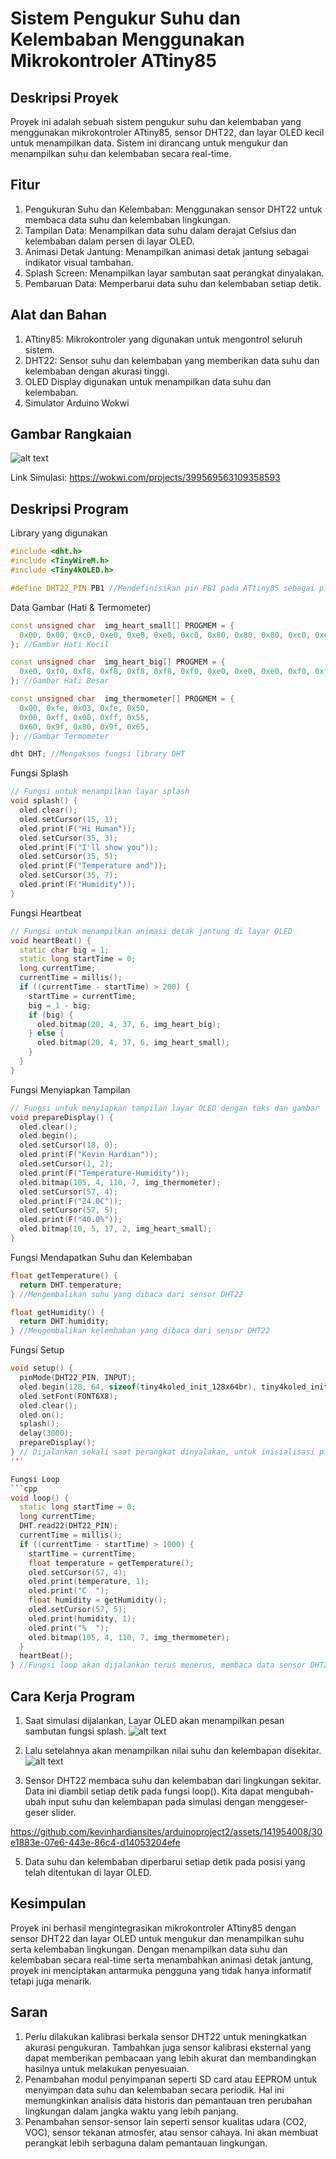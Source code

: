 # Sistem Pengukur Suhu dan Kelembaban Menggunakan Mikrokontroler ATtiny85

## Deskripsi Proyek
Proyek ini adalah sebuah sistem pengukur suhu dan kelembaban yang menggunakan mikrokontroler ATtiny85, sensor DHT22, dan layar OLED kecil untuk menampilkan data. Sistem ini dirancang untuk mengukur dan menampilkan suhu dan kelembaban secara real-time.

## Fitur

1. Pengukuran Suhu dan Kelembaban: Menggunakan sensor DHT22 untuk membaca data suhu dan kelembaban lingkungan.
2. Tampilan Data: Menampilkan data suhu dalam derajat Celsius dan kelembaban dalam persen di layar OLED.
3. Animasi Detak Jantung: Menampilkan animasi detak jantung sebagai indikator visual tambahan.
4. Splash Screen: Menampilkan layar sambutan saat perangkat dinyalakan.
5. Pembaruan Data: Memperbarui data suhu dan kelembaban setiap detik.

## Alat dan Bahan
1. ATtiny85: Mikrokontroler yang digunakan untuk mengontrol seluruh sistem.
2. DHT22: Sensor suhu dan kelembaban yang memberikan data suhu dan kelembaban dengan akurasi tinggi.
3. OLED Display digunakan untuk menampilkan data suhu dan kelembaban.
4. Simulator Arduino Wokwi

## Gambar Rangkaian
![alt text](https://github.com/kevinhardiansites/arduinoproject2/blob/main/Daftar%20Gambar/dalam%20keadaan%20mati.png?raw=true)

Link Simulasi: https://wokwi.com/projects/399569563109358593

## Deskripsi Program

Library yang digunakan

```cpp
#include <dht.h>
#include <TinyWireM.h>
#include <Tiny4kOLED.h>
```

```cpp
#define DHT22_PIN PB1 //Mendefinisikan pin PB1 pada ATtiny85 sebagai pin untuk sensor DHT22.
```

Data Gambar (Hati & Termometer)
```cpp
const unsigned char  img_heart_small[] PROGMEM = {
  0x00, 0x00, 0xc0, 0xe0, 0xe0, 0xe0, 0xc0, 0x80, 0x80, 0x80, 0xc0, 0xe0, 0xe0, 0xe0, 0xc0, 0x00, 0x00, 0x00, 0x00, 0x00, 0x01, 0x03, 0x07, 0x0f, 0x1f, 0x3f, 0x1f, 0x0f, 0x07, 0x03, 0x01, 0x00, 0x00, 0x00
}; //Gambar Hati Kecil

const unsigned char  img_heart_big[] PROGMEM = {
  0xe0, 0xf0, 0xf8, 0xf8, 0xf8, 0xf8, 0xf0, 0xe0, 0xe0, 0xe0, 0xf0, 0xf8, 0xf8, 0xf8, 0xf8, 0xf0, 0xe0, 0x00, 0x01, 0x03, 0x07, 0x0f, 0x1f, 0x3f, 0x7f, 0xff, 0x7f, 0x3f, 0x1f, 0x0f, 0x07, 0x03, 0x01, 0x00
}; //Gambar Hati Besar

const unsigned char  img_thermometer[] PROGMEM = {
  0x00, 0xfe, 0x03, 0xfe, 0x50,
  0x00, 0xff, 0x00, 0xff, 0x55,
  0x60, 0x9f, 0x80, 0x9f, 0x65,
}; //Gambar Termometer
```
```cpp
dht DHT; //Mengakses fungsi library DHT
```

Fungsi Splash
```cpp
// Fungsi untuk menampilkan layar splash
void splash() {
  oled.clear();
  oled.setCursor(15, 1);
  oled.print(F("Hi Human"));
  oled.setCursor(35, 3);
  oled.print(F("I'll show you"));
  oled.setCursor(35, 5);
  oled.print(F("Temperature and"));
  oled.setCursor(35, 7);
  oled.print(F("Humidity"));
}
```

Fungsi Heartbeat
```cpp
// Fungsi untuk menampilkan animasi detak jantung di layar OLED
void heartBeat() {
  static char big = 1;
  static long startTime = 0;
  long currentTime;
  currentTime = millis();
  if ((currentTime - startTime) > 200) {
    startTime = currentTime;
    big = 1 - big;
    if (big) {
      oled.bitmap(20, 4, 37, 6, img_heart_big);
    } else {
      oled.bitmap(20, 4, 37, 6, img_heart_small);
    }
  }
}
```

Fungsi Menyiapkan Tampilan
```cpp
// Fungsi untuk menyiapkan tampilan layar OLED dengan teks dan gambar
void prepareDisplay() {
  oled.clear();
  oled.begin();
  oled.setCursor(18, 0);
  oled.print(F("Kevin Hardian"));
  oled.setCursor(1, 2);
  oled.print(F("Temperature-Humidity"));
  oled.bitmap(105, 4, 110, 7, img_thermometer);
  oled.setCursor(57, 4);
  oled.print(F("24.0C"));
  oled.setCursor(57, 5);
  oled.print(F("40.0%"));
  oled.bitmap(10, 5, 17, 2, img_heart_small);
}
```

Fungsi Mendapatkan Suhu dan Kelembaban
```cpp
float getTemperature() {
  return DHT.temperature;
} //Mengembalikan suhu yang dibaca dari sensor DHT22

float getHumidity() {
  return DHT.humidity;
} //Mengembalikan kelembaban yang dibaca dari sensor DHT22
```

Fungsi Setup
```cpp
void setup() {
  pinMode(DHT22_PIN, INPUT);
  oled.begin(128, 64, sizeof(tiny4koled_init_128x64br), tiny4koled_init_128x64br);
  oled.setFont(FONT6X8);
  oled.clear();
  oled.on();
  splash();
  delay(3000);
  prepareDisplay();
} // Dijalankan sekali saat perangkat dinyalakan, untuk inisialisasi pin, layar OLED, dan menampilkan splash screen.
'''

Fungsi Loop
```cpp
void loop() {
  static long startTime = 0;
  long currentTime;
  DHT.read22(DHT22_PIN);
  currentTime = millis();
  if ((currentTime - startTime) > 1000) {
    startTime = currentTime;
    float temperature = getTemperature();
    oled.setCursor(57, 4);
    oled.print(temperature, 1);
    oled.print("C  ");
    float humidity = getHumidity();
    oled.setCursor(57, 5);
    oled.print(humidity, 1);
    oled.print("%  ");
    oled.bitmap(105, 4, 110, 7, img_thermometer);
  }
  heartBeat();
} //Fungsi loop akan dijalankan terus menerus, membaca data sensor DHT22 setiap detik dan menampilkan nilai suhu dan kelembaban di layar OLED, serta menampilkan animasi detak jantung
```

## Cara Kerja Program

1. Saat simulasi dijalankan, Layar OLED akan menampilkan pesan sambutan fungsi splash.
![alt text](https://github.com/kevinhardiansites/arduinoproject2/blob/main/Daftar%20Gambar/dalam%20keadaan%20hidup.png?raw=true)

2. Lalu setelahnya akan menampilkan nilai suhu dan kelembapan disekitar.
![alt text](https://github.com/kevinhardiansites/arduinoproject2/blob/main/Daftar%20Gambar/pengaturan%20input%20sensor.png?raw=true)

3. Sensor DHT22 membaca suhu dan kelembaban dari lingkungan sekitar. Data ini diambil setiap detik pada fungsi loop(). Kita dapat mengubah-ubah input suhu dan kelembapan pada simulasi dengan menggeser-geser slider.

https://github.com/kevinhardiansites/arduinoproject2/assets/141954008/30e1883e-07e6-443e-86c4-d14053204efe
  
5. Data suhu dan kelembaban diperbarui setiap detik pada posisi yang telah ditentukan di layar OLED.

## Kesimpulan
Proyek ini berhasil mengintegrasikan mikrokontroler ATtiny85 dengan sensor DHT22 dan layar OLED untuk mengukur dan menampilkan suhu serta kelembaban lingkungan. Dengan menampilkan data suhu dan kelembaban secara real-time serta menambahkan animasi detak jantung, proyek ini menciptakan antarmuka pengguna yang tidak hanya informatif tetapi juga menarik.

## Saran
1. Perlu dilakukan kalibrasi berkala sensor DHT22 untuk meningkatkan akurasi pengukuran. Tambahkan juga sensor kalibrasi eksternal yang dapat memberikan pembacaan yang lebih akurat dan membandingkan hasilnya untuk melakukan penyesuaian.
2. Penambahan modul penyimpanan seperti SD card atau EEPROM untuk menyimpan data suhu dan kelembaban secara periodik. Hal ini memungkinkan analisis data historis dan pemantauan tren perubahan lingkungan dalam jangka waktu yang lebih panjang.
3. Penambahan sensor-sensor lain seperti sensor kualitas udara (CO2, VOC), sensor tekanan atmosfer, atau sensor cahaya. Ini akan membuat perangkat lebih serbaguna dalam pemantauan lingkungan.
